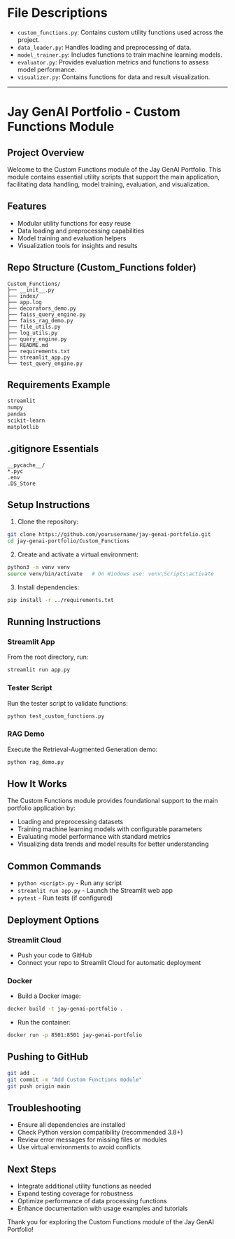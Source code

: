 # File Descriptions

- `custom_functions.py`: Contains custom utility functions used across the project.
- `data_loader.py`: Handles loading and preprocessing of data.
- `model_trainer.py`: Includes functions to train machine learning models.
- `evaluator.py`: Provides evaluation metrics and functions to assess model performance.
- `visualizer.py`: Contains functions for data and result visualization.

---

# Jay GenAI Portfolio - Custom Functions Module

## Project Overview

Welcome to the Custom Functions module of the Jay GenAI Portfolio. This module contains essential utility scripts that support the main application, facilitating data handling, model training, evaluation, and visualization.

## Features

- Modular utility functions for easy reuse
- Data loading and preprocessing capabilities
- Model training and evaluation helpers
- Visualization tools for insights and results

## Repo Structure (Custom_Functions folder)

```
Custom_Functions/
├── __init__.py
├── index/
├── app.log
├── decorators_demo.py
├── faiss_query_engine.py
├── faiss_rag_demo.py
├── file_utils.py
├── log_utils.py
├── query_engine.py
├── README.md
├── requirements.txt
├── streamlit_app.py
└── test_query_engine.py
```

## Requirements Example

```bash
streamlit
numpy
pandas
scikit-learn
matplotlib
```

## .gitignore Essentials

```
__pycache__/
*.pyc
.env
.DS_Store
```

## Setup Instructions

1. Clone the repository:

```bash
git clone https://github.com/yourusername/jay-genai-portfolio.git
cd jay-genai-portfolio/Custom_Functions
```

2. Create and activate a virtual environment:

```bash
python3 -m venv venv
source venv/bin/activate   # On Windows use: venv\Scripts\activate
```

3. Install dependencies:

```bash
pip install -r ../requirements.txt
```

## Running Instructions

### Streamlit App

From the root directory, run:

```bash
streamlit run app.py
```

### Tester Script

Run the tester script to validate functions:

```bash
python test_custom_functions.py
```

### RAG Demo

Execute the Retrieval-Augmented Generation demo:

```bash
python rag_demo.py
```

## How It Works

The Custom Functions module provides foundational support to the main portfolio application by:

- Loading and preprocessing datasets
- Training machine learning models with configurable parameters
- Evaluating model performance with standard metrics
- Visualizing data trends and model results for better understanding

## Common Commands

- `python <script>.py` - Run any script
- `streamlit run app.py` - Launch the Streamlit web app
- `pytest` - Run tests (if configured)

## Deployment Options

### Streamlit Cloud

- Push your code to GitHub
- Connect your repo to Streamlit Cloud for automatic deployment

### Docker

- Build a Docker image:

```bash
docker build -t jay-genai-portfolio .
```

- Run the container:

```bash
docker run -p 8501:8501 jay-genai-portfolio
```

## Pushing to GitHub

```bash
git add .
git commit -m "Add Custom Functions module"
git push origin main
```

## Troubleshooting

- Ensure all dependencies are installed
- Check Python version compatibility (recommended 3.8+)
- Review error messages for missing files or modules
- Use virtual environments to avoid conflicts

## Next Steps

- Integrate additional utility functions as needed
- Expand testing coverage for robustness
- Optimize performance of data processing functions
- Enhance documentation with usage examples and tutorials

Thank you for exploring the Custom Functions module of the Jay GenAI Portfolio!
